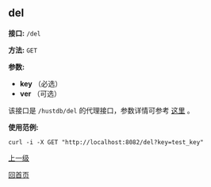 ## del ##

**接口:** `/del`

**方法:** `GET`

**参数:** 

*  **key** （必选）  
*  **ver** （可选）  

该接口是 `/hustdb/del` 的代理接口，参数详情可参考 [这里](../hustdb/hustdb/del.md) 。

**使用范例:**

    curl -i -X GET "http://localhost:8082/del?key=test_key"

[上一级](../ha.md)

[回首页](../../index.md)
